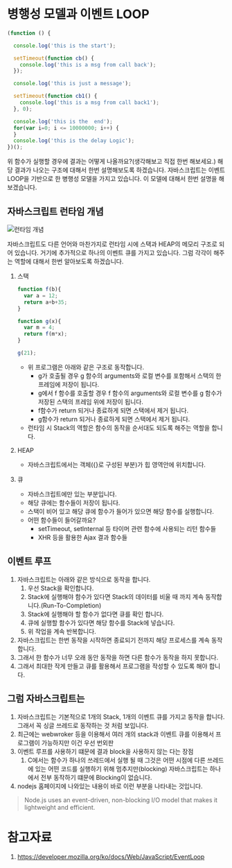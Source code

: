 # 병행성 모델과 이벤트 LOOP

```JavaScript
(function () {

  console.log('this is the start');

  setTimeout(function cb() {
    console.log('this is a msg from call back');
  });

  console.log('this is just a message');

  setTimeout(function cb1() {
    console.log('this is a msg from call back1');
  }, 0);

  console.log('this is the  end');
  for(var i=0; i <= 10000000; i++) {
  }
  console.log('this is the delay Logic');
})();
```
위 함수가 실행할 경우에 결과는 어떻게 나올까요?(생각해보고 직접 한번 해보세요.)
해당 결과가 나오는 구조에 대해서 한번 설명해보도록 하겠습니다.
자바스크립트는 이벤트 LOOP을 기반으로 한 병행성 모델을 가지고 있습니다. 이 모델에 대해서 한번 설명을 해보겠습니다.

## 자바스크립트 런타임 개념

   ![런타임 개념](https://developer.mozilla.org/files/4617/default.svg)

   자바스크립트도 다른 언어와 마찬가지로 런타임 시에 스택과 HEAP의 메모리 구조로 되어 있습니다. 거기에 추가적으로 하나의 이벤트 큐를 가지고 있습니다.
   그럼 각각이 해주는 역할에 대해서 한번 알아보도록 하겠습니다.

1. 스택
   ```JavaScript
   function f(b){
     var a = 12;
     return a+b+35;
   }

   function g(x){
     var m = 4;
     return f(m*x);
   }

   g(21);
   ```
   * 위 프로그램은 아래와 같은 구조로 동작합니다.
      * g가 호출될 경우 g 함수의 arguments와 로컬 변수를 포함해서 스택의 한 프레임에 저장이 됩니다. 
      * g에서 f 함수를 호출할 경우 f 함수의 arguments와 로컬 변수를 g 함수가 저장된 스택의 프레임 위에 저장이 됩니다.
      * f함수가 return 되거나 종료하게 되면 스택에서 제거 됩니다.
      * g함수가 return 되거나 종료하게 되면 스택에서 제거 됩니다.
   * 런타임 시 Stack의 역할은 함수의 동작을 순서대도 되도록 해주는 역할을 합니다.

2. HEAP
   * 자바스크립트에서는 객체({}로 구성된 부분)가 힙 영역안에 위치합니다.

3. 큐
   * 자바스크립트에만 있는 부분입니다.
   * 해당 큐에는 함수들이 저장이 됩니다.
   * 스택이 비어 있고 해당 큐에 함수가 들어가 있으면 해당 함수를 실행합니다.
   * 어떤 함수들이 들어갈까요?
      * setTimeout, setInternal 등 타이머 관련 함수에 사용되는 리턴 함수들
      * XHR 등을 활용한 Ajax 결과 함수들

## 이벤트 루프

1. 자바스크립트는 아래와 같은 방식으로 동작을 합니다.
   1. 우선 Stack을 확인합니다.
   2. Stack에 실행해야 함수가 있다면 Stack의 데이터를 비울 때 까지 계속 동작합니다.(Run-To-Completion)
   3. Stack에 실행해야 할 함수가 없다면 큐를 확인 합니다.
   4. 큐에 실행할 함수가 있다면 해당 함수를 Stack에 넣습니다.
   5. 위 작업을 계속 반복합니다.
2. 자바스크립트는 한번 동작을 시작하면 종료되기 전까지 해당 프로세스를 계속 동작합니다.
3. 그래서 한 함수가 너무 오래 동안 동작을 하면 다른 함수가 동작을 하지 못합니다.
4. 그래서 최대한 작게 만들고 큐를 활용해서 프로그램을 작성할 수 있도록 해야 합니다. 

## 그럼 자바스크립트는

1. 자바스크립트는 기본적으로 1개의 Stack, 1개의 이벤트 큐를 가지고 동작을 합니다. 그래서 꼭 싱글 쓰레드로 동작하는 것 처럼 보입니다.
2. 최근에는 webwroker 등을 이용해서 여러 개의 stack과 이벤트 큐를 이용해서 프로그램이 가능하지만 이건 우선 번외판
3. 이벤트 루프를 사용하기 떄문에 결과 block을 사용하지 않는 다는 장점
   1.  C에서는 함수가 하나의 쓰레드에서 실행 될 때 그것은 어떤 시점에 다른 쓰레드에 있는 어떤 코드를 실행하기 위해 멈추지만(blocking) 자바스크립트는 하나에서 전부 동작하기 떄문에 Blocking이 없습니다. 
4. nodejs 홈페이지에 나와있는 내용이 바로 이런 부분을 나타내는 것입니다.
> Node.js uses an event-driven, non-blocking I/O model that makes it lightweight and efficient.

# 참고자료

1. https://developer.mozilla.org/ko/docs/Web/JavaScript/EventLoop
